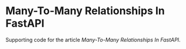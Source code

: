 # Many-To-Many Relationships In FastAPI
Supporting code for the article *Many-To-Many Relationships In FastAPI*.